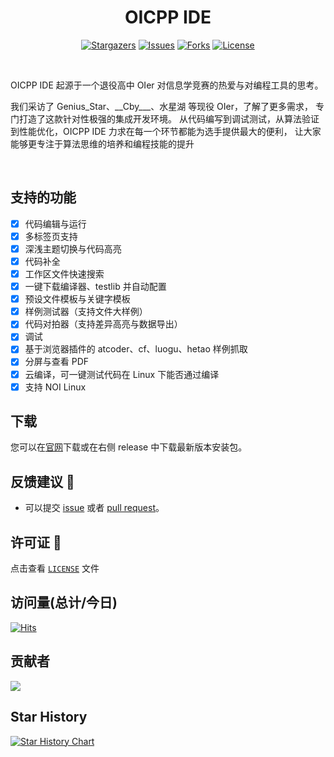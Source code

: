 <h1 align="center">OICPP IDE</h1>

<p align="center">
  <a href="https://github.com/mywwzh/oicpp/stargazers"><img src="https://img.shields.io/github/stars/mywwzh/oicpp.svg?style=for-the-badge&new=1" alt="Stargazers"></a>
  <a href="https://github.com/mywwzh/oicpp/issues"><img src="https://img.shields.io/github/issues/mywwzh/oicpp.svg?style=for-the-badge&new=1" alt="Issues"></a>
  <a href="https://github.com/mywwzh/oicpp/network/members"><img src="https://img.shields.io/github/forks/mywwzh/oicpp.svg?style=for-the-badge&new=1" alt="Forks"></a>
  <a href="https://github.com/mywwzh/oicpp/blob/main/LICENSE"><img src="https://img.shields.io/github/license/mywwzh/oicpp.svg?style=for-the-badge&new=1" alt="License"></a>
</p>
<br>
<p>OICPP IDE 起源于一个退役高中 OIer 对信息学竞赛的热爱与对编程工具的思考。</p>

<p>我们采访了 Genius_Star、__Cby___、水星湖 等现役 OIer，了解了更多需求， 专门打造了这款针对性极强的集成开发环境。
从代码编写到调试测试，从算法验证到性能优化，OICPP IDE 力求在每一个环节都能为选手提供最大的便利， 让大家能够更专注于算法思维的培养和编程技能的提升</p>
<br>

## 支持的功能

- [x] 代码编辑与运行
- [x] 多标签页支持
- [x] 深浅主题切换与代码高亮
- [x] 代码补全
- [x] 工作区文件快速搜索 
- [x] 一键下载编译器、testlib 并自动配置
- [x] 预设文件模板与关键字模板 
- [x] 样例测试器（支持文件大样例）
- [x] 代码对拍器（支持差异高亮与数据导出）
- [x] 调试
- [x] 基于浏览器插件的 atcoder、cf、luogu、hetao 样例抓取
- [x] 分屏与查看 PDF
- [x] 云编译，可一键测试代码在 Linux 下能否通过编译
- [x] 支持 NOI Linux

## 下载

您可以在[官网](https://oicpp.mywwzh.top)下载或在右侧 release 中下载最新版本安装包。

## 反馈建议 📢

- 可以提交 [issue](https://github.com/mywwzh/oicpp/issues)
  或者 [pull request](https://github.com/mywwzh/oicpp/pulls)。

## 许可证 📝

点击查看 [`LICENSE`](LICENSE) 文件


## 访问量(总计/今日)
[![Hits](https://hits.zkitefly.eu.org/?tag=https://github.com/mywwzh/oicpp)](https://hits.zkitefly.eu.org/?tag=https://github.com/mywwzh/oicpp&web=true)

## 贡献者
<a href="https://github.com/mywwzh/oicpp/graphs/contributors">
  <img src="https://contrib.rocks/image?repo=mywwzh/oicpp" />
</a>

## Star History

[![Star History Chart](https://api.star-history.com/svg?repos=mywwzh/oicpp&type=Date)](https://star-history.com/#mywwzh/oicpp&Date)
